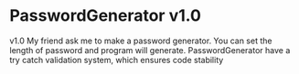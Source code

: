 # PasswordGenerator v1.0

v1.0
My friend ask me to make a password generator.
You can set the length of password and program will generate.
PasswordGenerator have a try catch validation system, which ensures code stability
